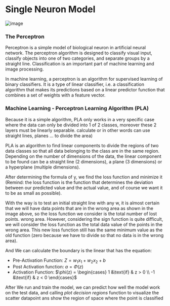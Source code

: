 # Single Neuron Model

![image](https://www.marekrei.com/blog/wp-content/uploads/2014/01/neuron_cell-1680x1050.jpg)

### The Perceptron 

Perceptron is a simple model of biological neuron in artificial neural network. The perceptron algorithm is designed to classify visual input, classify objects into one of two categories, and separate groups by a straight line. Classification is an important part of machine learning and image processing.

In machine learning, a perceptron is an algorithm for supervised learning of binary classifiers. It is a type of linear classifier, i.e. a classification algorithm that makes its predictions based on a linear predictor function that combines a set of weights with a feature vector.

### Machine Learning - Perceptron Learning Algorithm (PLA)

Because it is a simple algorithm, PLA only works in a very specific case where the data can only be divided into 1 of 2 classes, moreover these 2 layers must be linearly separable. calculate or in other words can use straight lines, planes ... to divide the area)

PLA is an algorithm to find linear components to divide the regions of two data classes so that all data belonging to the class are in the same region. Depending on the number of dimensions of the data, the linear component to be found can be a straight line (2 dimensions), a plane (3 dimensions) or a hyperplane (multiple dimensions).

After determining the formula of y, we find the loss function and minimize it (Remind: the loss function is the function that determines the deviation between our predicted value and the actual value, and of course we want it to be as small as possible).

With the way is to test an initial straight line with any w, it is almost certain that we will have data points that are in the wrong area as shown in the image above, so the loss function we consider is the total number of lost points. wrong area. However, considering the sign function is quite difficult, we will consider the loss function as the total data value of the points in the wrong area. This new loss function still has the same minimum value as the old function (zero because we have to divide so that no data is in the wrong area).

And We can calculate the boundary is the linear that has the equation:
 + Pre-Activation Function: $Z = w_1 x_1 + w_2 x_2 + b$
 + Post Activation function: $a = \Phi(z)$
 + Activation Function: $\phi(z) = \begin{cases}
                                    1 &\text{if} &  z > 0 \\
                                    -1 &\text{if} & z < 0 
                                    \end{cases}$

After We run and train the model, we can predict how well the model work on the test data, and calling *plot decision regions* function to visualize the scatter datapoint ans show the region of space where the point is classified 
 
